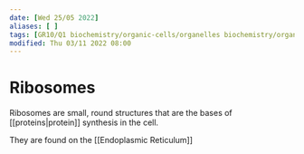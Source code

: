 ```yaml
---
date: [Wed 25/05 2022]
aliases: [ ]
tags: [GR10/Q1 biochemistry/organic-cells/organelles biochemistry/organic-cells/plant-cells biochemistry/organic-cells/animal-cells ]
modified: Thu 03/11 2022 08:00
---
```

# Ribosomes
Ribosomes are small, round structures that are the bases of [[proteins|protein]] synthesis in the cell. 

They are found on the [[Endoplasmic Reticulum]]